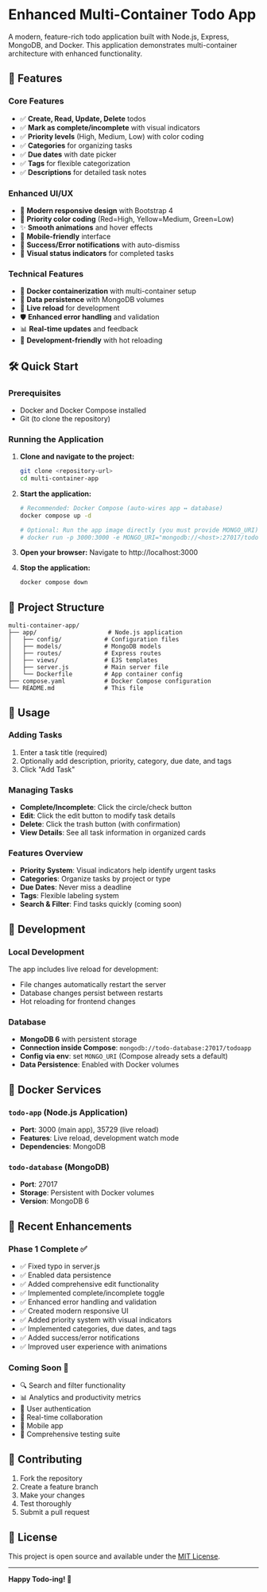# Enhanced Multi-Container Todo App

A modern, feature-rich todo application built with Node.js, Express, MongoDB, and Docker. This application demonstrates multi-container architecture with enhanced functionality.

## 🚀 Features

### Core Features
- ✅ **Create, Read, Update, Delete** todos
- ✅ **Mark as complete/incomplete** with visual indicators
- ✅ **Priority levels** (High, Medium, Low) with color coding
- ✅ **Categories** for organizing tasks
- ✅ **Due dates** with date picker
- ✅ **Tags** for flexible categorization
- ✅ **Descriptions** for detailed task notes

### Enhanced UI/UX
- 🎨 **Modern responsive design** with Bootstrap 4
- 🎯 **Priority color coding** (Red=High, Yellow=Medium, Green=Low)
- ✨ **Smooth animations** and hover effects
- 📱 **Mobile-friendly** interface
- 🔔 **Success/Error notifications** with auto-dismiss
- 🎨 **Visual status indicators** for completed tasks

### Technical Features
- 🐳 **Docker containerization** with multi-container setup
- 💾 **Data persistence** with MongoDB volumes
- 🔄 **Live reload** for development
- 🛡️ **Enhanced error handling** and validation
- 📊 **Real-time updates** and feedback
- 🔧 **Development-friendly** with hot reloading

## 🛠️ Quick Start

### Prerequisites
- Docker and Docker Compose installed
- Git (to clone the repository)

### Running the Application

1. **Clone and navigate to the project:**
   ```bash
   git clone <repository-url>
   cd multi-container-app
   ```

2. **Start the application:**
   ```bash
   # Recommended: Docker Compose (auto-wires app ↔ database)
   docker compose up -d

   # Optional: Run the app image directly (you must provide MONGO_URI)
   # docker run -p 3000:3000 -e MONGO_URI="mongodb://<host>:27017/todoapp" <your-app-image>
   ```

3. **Open your browser:**
   Navigate to http://localhost:3000

4. **Stop the application:**
   ```bash
   docker compose down
   ```

## 📁 Project Structure

```
multi-container-app/
├── app/                    # Node.js application
│   ├── config/            # Configuration files
│   ├── models/            # MongoDB models
│   ├── routes/            # Express routes
│   ├── views/             # EJS templates
│   ├── server.js          # Main server file
│   └── Dockerfile         # App container config
├── compose.yaml           # Docker Compose configuration
└── README.md              # This file
```

## 🎯 Usage

### Adding Tasks
1. Enter a task title (required)
2. Optionally add description, priority, category, due date, and tags
3. Click "Add Task"

### Managing Tasks
- **Complete/Incomplete**: Click the circle/check button
- **Edit**: Click the edit button to modify task details
- **Delete**: Click the trash button (with confirmation)
- **View Details**: See all task information in organized cards

### Features Overview
- **Priority System**: Visual indicators help identify urgent tasks
- **Categories**: Organize tasks by project or type
- **Due Dates**: Never miss a deadline
- **Tags**: Flexible labeling system
- **Search & Filter**: Find tasks quickly (coming soon)

## 🔧 Development

### Local Development
The app includes live reload for development:
- File changes automatically restart the server
- Database changes persist between restarts
- Hot reloading for frontend changes

### Database
- **MongoDB 6** with persistent storage
- **Connection inside Compose**: `mongodb://todo-database:27017/todoapp`
- **Config via env**: set `MONGO_URI` (Compose already sets a default)
- **Data Persistence**: Enabled with Docker volumes

## 🐳 Docker Services

### `todo-app` (Node.js Application)
- **Port**: 3000 (main app), 35729 (live reload)
- **Features**: Live reload, development watch mode
- **Dependencies**: MongoDB

### `todo-database` (MongoDB)
- **Port**: 27017
- **Storage**: Persistent with Docker volumes
- **Version**: MongoDB 6

## 🚀 Recent Enhancements

### Phase 1 Complete ✅
- ✅ Fixed typo in server.js
- ✅ Enabled data persistence
- ✅ Added comprehensive edit functionality
- ✅ Implemented complete/incomplete toggle
- ✅ Enhanced error handling and validation
- ✅ Created modern responsive UI
- ✅ Added priority system with visual indicators
- ✅ Implemented categories, due dates, and tags
- ✅ Added success/error notifications
- ✅ Improved user experience with animations

### Coming Soon 🚧
- 🔍 Search and filter functionality
- 📊 Analytics and productivity metrics
- 👥 User authentication
- 🔄 Real-time collaboration
- 📱 Mobile app
- 🧪 Comprehensive testing suite

## 🤝 Contributing

1. Fork the repository
2. Create a feature branch
3. Make your changes
4. Test thoroughly
5. Submit a pull request

## 📄 License

This project is open source and available under the [MIT License](LICENSE).

---

**Happy Todo-ing! 🎉**